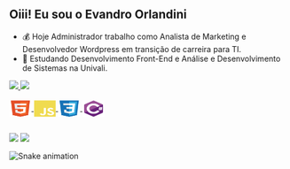 ## Oiii! Eu sou o Evandro Orlandini

- 💰 Hoje Administrador trabalho como Analista de Marketing e Desenvolvedor Wordpress em transição de carreira para TI.
- 🌱 Estudando Desenvolvimento Front-End e Análise e Desenvolvimento de Sistemas na Univali.

<div>
  <a href="https://github.com/evandroorlandini">
  <img height="180em" src="https://github-readme-stats.vercel.app/api?username=EvandroOrlandini&show_icons=true&theme=dark&include_all_commits=true&count_private=true"/>
  <img height="180em" src="https://github-readme-stats.vercel.app/api/top-langs/?username=EvandroOrlandini&layout=compact&langs_count=7&theme=dark"/>
</div>

<div style="display: inline_block"><br>
 
  <img align="center" alt="Evan-HTML" height="30" width="40" src="https://raw.githubusercontent.com/devicons/devicon/master/icons/html5/html5-original.svg">
  <img align="center" alt="Evan-Js" height="30" width="40" src="https://raw.githubusercontent.com/devicons/devicon/master/icons/javascript/javascript-plain.svg">
  <img align="center" alt="Evan-CSS" height="30" width="40" src="https://raw.githubusercontent.com/devicons/devicon/master/icons/css3/css3-original.svg">
  <img align="center" alt="Rafa-Csharp" height="30" width="40" src="https://raw.githubusercontent.com/devicons/devicon/master/icons/csharp/csharp-original.svg">
  
</div>
  
   ##
  
  <div> 

  <a href = "mailto:evandroorlandini9@gmail.com"><img src="https://img.shields.io/badge/-Gmail-%23333?style=for-the-badge&logo=gmail&logoColor=white" target="_blank"></a>
  <a href="https://www.linkedin.com/in/evandro-orlandini-8845301b2" target="_blank"><img src="https://img.shields.io/badge/-LinkedIn-%230077B5?style=for-the-badge&logo=linkedin&logoColor=white" target="_blank"></a> 
       
    
  ![Snake animation](https://github.com/rafaelaballerini/rafaelaballeriniini/blob/output/github-contribution-grid-snake.svg)
 
</div>
